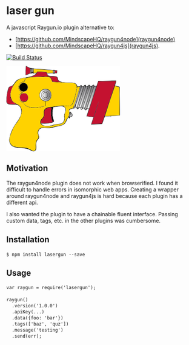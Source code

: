 laser gun
==========

A javascript Raygun.io plugin alternative to:
- [https://github.com/MindscapeHQ/raygun4node](raygun4node)
- [https://github.com/MindscapeHQ/raygun4js](raygun4js).

[![Build Status](https://travis-ci.org/psirenny/lasergun.png?branch=master)](https://travis-ci.org/psirenny/lasergun)

![lasergun](/index.png?raw=true)

Motivation
----------

The raygun4node plugin does not work when browserified.
I found it difficult to handle errors in isomorphic web apps.
Creating a wrapper around raygun4node and raygun4js is hard because each plugin has a different api.

I also wanted the plugin to have a chainable fluent interface.
Passing custom data, tags, etc. in the other plugins was cumbersome.

Installation
------------

    $ npm install lasergun --save

Usage
-----

    var raygun = require('lasergun');

    raygun()
      .version('1.0.0')
      .apiKey(...)
      .data({foo: 'bar'})
      .tags(['baz', 'quz'])
      .message('testing')
      .send(err);
